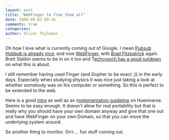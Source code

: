 ```yaml
---
layout: post
title: "WebFinger to free them all"
date: 2009-09-03 09:16
comments: true
categories: 
author: Oliver Thylmann
---
```






Oh how I love what is currently coming out of Google. I mean [Pubsub Hubbub is already nice](http://thylmann.net/blog/2009/8/12/the-hubbub-about-pubsubhubbub.html), and now [WebFinger](http://code.google.com/p/webfinger/), with [Brad Fitzpatrick](http://bradfitz.com/) again. Brett Slatkin seems to be in on it too and T[echcrunch has a good rundown](http://www.techcrunch.com/2009/08/14/google-points-at-webfinger-your-gmail-address-could-soon-be-your-id/) on what this is about.

I still remember having used Finger (and Gopher to be exact ;)) in the early days. Especially when studying physics it was nice just taking a look at whether somebody was on his computer or something. So this is perfect to be extended to the web. 

Here is a good [intro](http://www.hueniverse.com/hueniverse/2009/08/introducing-webfinger.html) as well as an i[mplementation guideline](http://www.hueniverse.com/hueniverse/2009/09/implementing-webfinger.html) on Hueniverse. Seems to be easy enough. It doesn't allow for real portability but that is really why you should have your own domain anyway and give that one out and have WebFinger on your own Domain, so that you can move the underlying system around. 

So another thing to monitor. Grrr.... fun stuff coming out.



